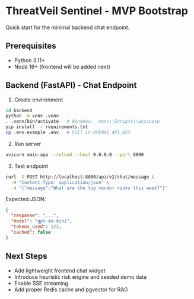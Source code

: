 # ThreatVeil Sentinel - MVP Bootstrap

Quick start for the minimal backend chat endpoint.

## Prerequisites
- Python 3.11+
- Node 18+ (frontend will be added next)

## Backend (FastAPI) - Chat Endpoint
1. Create environment
```bash
cd backend
python -m venv .venv
. .venv/bin/activate   # Windows: .venv\\Scripts\\activate
pip install -r requirements.txt
cp .env.example .env   # Fill in OPENAI_API_KEY
```

2. Run server
```bash
uvicorn main:app --reload --host 0.0.0.0 --port 8000
```

3. Test endpoint
```bash
curl -X POST http://localhost:8000/api/v2/chat/message \
  -H "Content-Type: application/json" \
  -d '{"message":"What are the top vendor risks this week?"}'
```

Expected JSON:
```json
{
  "response": "...",
  "model": "gpt-4o-mini",
  "tokens_used": 123,
  "cached": false
}
```

## Next Steps
- Add lightweight frontend chat widget
- Introduce heuristic risk engine and seeded demo data
- Enable SSE streaming
- Add proper Redis cache and pgvector for RAG



